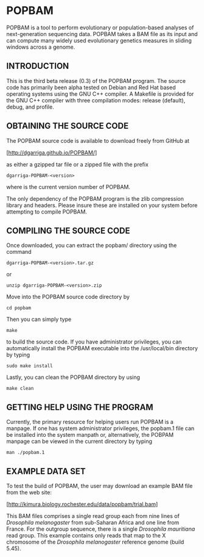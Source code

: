 POPBAM
======

POPBAM is a tool to perform evolutionary or population-based analyses of next-generation sequencing data. 
POPBAM takes a BAM file as its input and can compute many widely used evolutionary genetics measures in 
sliding windows across a genome.

INTRODUCTION
------------

This is the third beta release (0.3) of the POPBAM program. The source code has primarily been alpha tested 
on Debian and Red Hat based operating systems using the GNU C++ compiler. A Makefile is provided for the 
GNU C++ compiler with three compilation modes: release (default), debug, and profile.

OBTAINING THE SOURCE CODE
-------------------------

The POPBAM source code is available to download freely from GitHub at

[http://dgarriga.github.io/POPBAM/]

as either a gzipped tar file or a zipped file with the prefix

	dgarriga-POPBAM-<version>

where <version> is the current version number of POPBAM.

The only dependency of the POPBAM program is the zlib compression library and headers. 
Please insure these are installed on your system before attempting to compile POPBAM.

COMPILING THE SOURCE CODE
-------------------------

Once downloaded, you can extract the popbam/ directory using the command

	dgarriga-POPBAM-<version>.tar.gz

or 

	unzip dgarriga-POPBAM-<version>.zip

Move into the POPBAM source code directory by 

	cd popbam

Then you can simply type

	make

to build the source code.  If you have administrator privileges, you can automatically install 
the POPBAM executable into the /usr/local/bin directory by typing

	sudo make install

Lastly, you can clean the POPBAM directory by using

	make clean

GETTING HELP USING THE PROGRAM
------------------------------

Currently, the primary resource for helping users run POPBAM is a manpage.
If one has system administrator privileges, the popbam.1 file can be installed
into the system manpath or, alternatively, the POBPAM manpage can be viewed in
the current directory by typing

    man ./popbam.1

EXAMPLE DATA SET
----------------

To test the build of POPBAM, the user may download an example BAM file
from the web site:

[http://kimura.biology.rochester.edu/data/popbam/trial.bam]
	
This BAM files comprises a single read group each from nine lines of *Drosophila melanogaster*
from sub-Saharan Africa and one line from France. For the outgroup sequence, there is a single
*Drosophila mauritiana* read group. This example contains only reads that map to the X chromosome
of the *Drosophila melanogaster* reference genome (build 5.45).
